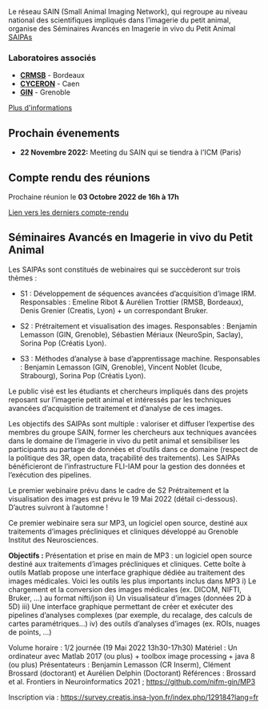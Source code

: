 Le réseau SAIN (Small Animal Imaging Network), qui regroupe au niveau national des
scientifiques impliqués dans l’imagerie du petit animal, organise des Séminaires
Avancés en Imagerie in vivo du Petit Animal [SAIPAs](#Séminaires-Avancés-en-Imagerie-in-vivo-du-Petit-Animal)

### Laboratoires associés
- [**CRMSB**](https://www.rmsb.u-bordeaux.fr/fr/) - Bordeaux
- [**CYCERON**](https://www.cyceron.fr/) - Caen
- [**GIN**](https://tinyurl.com/d9vx4b3h) - Grenoble

[Plus d'informations](Laboratoire.md)

## Prochain évenements
- **22 Novembre 2022:** Meeting du SAIN qui se tiendra à l'ICM (Paris)

## Compte rendu des réunions

Prochaine réunion le **03 Octobre 2022 de 16h à 17h**

[Lien vers les derniers compte-rendu](https://github.com/SAIN-IMAGING/WIKI-SAIN/tree/main/CR)

## Séminaires Avancés en Imagerie in vivo du Petit Animal

Les SAIPAs sont constitués de webinaires qui se succèderont sur trois thèmes :

- S1 : Développement de séquences avancées d’acquisition d’image IRM. Responsables : Emeline Ribot
& Aurélien Trottier (RMSB, Bordeaux), Denis Grenier (Creatis, Lyon) + un correspondant Bruker.

- S2 : Prétraitement et visualisation des images. Responsables : Benjamin Lemasson (GIN, Grenoble),
Sébastien Mériaux (NeuroSpin, Saclay), Sorina Pop (Créatis Lyon).

- S3 : Méthodes d’analyse à base d’apprentissage machine. Responsables : Benjamin Lemasson (GIN,
Grenoble), Vincent Noblet (Icube, Strabourg), Sorina Pop (Créatis Lyon).

Le public visé est les étudiants et chercheurs impliqués dans des projets reposant sur l’imagerie petit
animal et intéressés par les techniques avancées d’acquisition de traitement et d’analyse de ces
images.

Les objectifs des SAIPAs sont multiple : valoriser et diffuser l’expertise des membres du groupe SAIN,
former les chercheurs aux techniques avancées dans le domaine de l’imagerie in vivo du petit animal
et sensibiliser les participants au partage de données et d’outils dans ce domaine (respect de la politique
des 3R, open data, traçabilité des traitements). Les SAIPAs bénéficieront de l’infrastructure FLI-IAM
pour la gestion des données et l’exécution des pipelines.

Le premier webinaire prévu dans le cadre de S2 Prétraitement et la visualisation des images est prévu
le 19 Mai 2022 (détail ci-dessous). D’autres suivront à l’automne !

Ce premier webinaire sera sur MP3, un logiciel open source, destiné aux traitements d’images
précliniques et cliniques développé au Grenoble Institut des Neurosciences.

**Objectifs :** Présentation et prise en main de MP3 : un logiciel open source destiné aux
traitements d’images précliniques et cliniques.
Cette boîte à outils Matlab propose une interface graphique dédiée au traitement des images médicales.
Voici les outils les plus importants inclus dans MP3
i) Le chargement et la conversion des images médicales (ex. DICOM, NIFTI, Bruker, …) au format
nifti/json
ii) Un visualisateur d’images (données 2D à 5D)
iii) Une interface graphique permettant de créer et exécuter des pipelines d’analyses complexes (par
exemple, du recalage, des calculs de cartes paramétriques…)
iv) des outils d’analyses d’images (ex. ROIs, nuages de points, …)

Volume horaire : 1/2 journée (19 Mai 2022 13h30-17h30)
Matériel : Un ordinateur avec Matlab 2017 (ou plus) + toolbox image processing + java 8 (ou plus)
Présentateurs : Benjamin Lemasson (CR Inserm), Clément Brossard (doctorant) et Aurélien Delphin
(Doctorant)
Références : Brossard et al. Frontiers in Neuroinformatics 2021 ; https://github.com/nifm-gin/MP3

Inscription via : https://survey.creatis.insa-lyon.fr/index.php/129184?lang=fr
